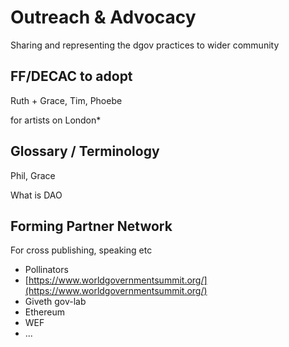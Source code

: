 # Outreach & Advocacy

Sharing and representing the dgov practices to wider community

## FF/DECAC to adopt

Ruth + Grace, Tim, Phoebe

for artists on London\*

## Glossary / Terminology

Phil, Grace

What is DAO

## Forming Partner Network

For cross publishing, speaking etc

* Pollinators
* [https://www.worldgovernmentsummit.org/](https://www.worldgovernmentsummit.org/)
* Giveth gov-lab
* Ethereum
* WEF
* ...

